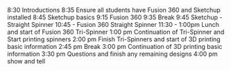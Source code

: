 8:30 Introductions
8:35 Ensure all students have Fusion 360 and Sketchup installed
8:45 Sketchup basics
9:15 Fusion 360 
9:35 Break
9:45 Sketchup - Straight Spinner
10:45 - Fusion 360 Straight Spinner
11:30 - 1:00pm Lunch and start of Fusion 360 Tri-Spinner
1:00 pm Continuation of Tri-Spinner and Start printing spinners
2:00 pm Finish Tri-Spinners and start of 3D printing basic information
2:45 pm Break
3:00 pm Continuation of 3D printing basic information
3:30 pm Questions and finish any remaining designs
4:00 pm show and tell




